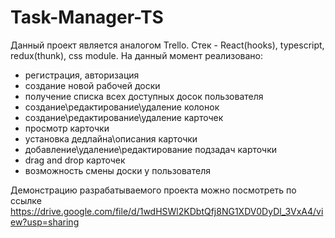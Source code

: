 ﻿# Task-Manager-TS
Данный проект является аналогом Trello.
Стек  - React(hooks), typescript, redux(thunk), css module.
На данный момент реализовано:
- регистрация, авторизация
- создание новой рабочей доски
- получение списка всех доступных досок пользователя
- создание\редактирование\удаление колонок
- создание\редактирование\удаление карточек 
- просмотр карточки
- установка дедлайна\описания карточки 
- добавление\удаление\редактирование подзадач карточки 
- drag and drop карточек
- возможность смены доски у пользователя

Демонстрацию разрабатываемого проекта можно посмотреть по ссылке https://drive.google.com/file/d/1wdHSWl2KDbtQfj8NG1XDV0DyDl_3VxA4/view?usp=sharing